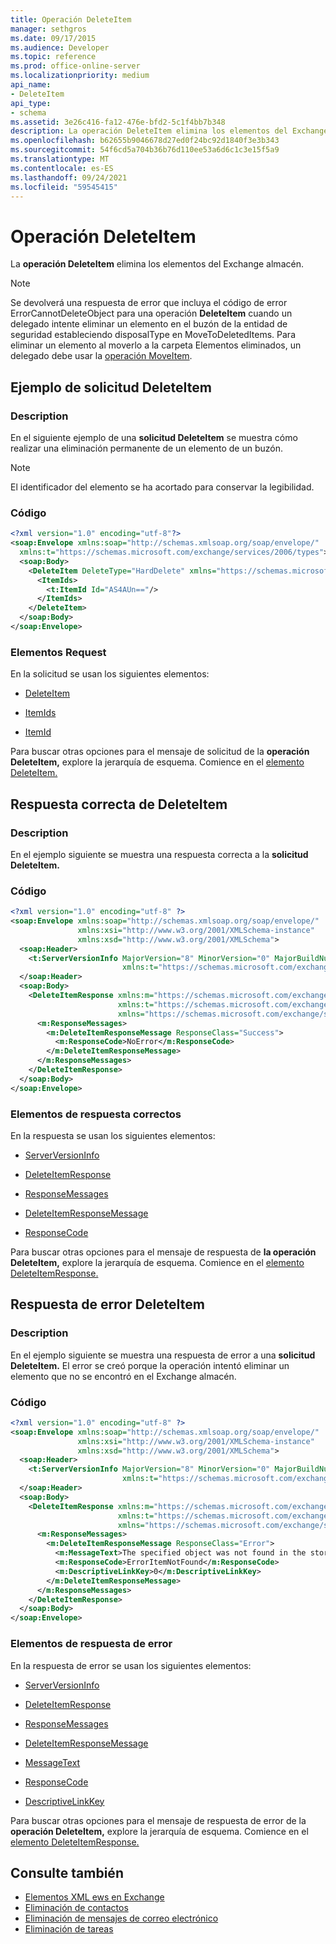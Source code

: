```yaml
---
title: Operación DeleteItem
manager: sethgros
ms.date: 09/17/2015
ms.audience: Developer
ms.topic: reference
ms.prod: office-online-server
ms.localizationpriority: medium
api_name:
- DeleteItem
api_type:
- schema
ms.assetid: 3e26c416-fa12-476e-bfd2-5c1f4bb7b348
description: La operación DeleteItem elimina los elementos del Exchange almacén.
ms.openlocfilehash: b62655b9046678d27ed0f24bc92d1840f3e3b343
ms.sourcegitcommit: 54f6cd5a704b36b76d110ee53a6d6c1c3e15f5a9
ms.translationtype: MT
ms.contentlocale: es-ES
ms.lasthandoff: 09/24/2021
ms.locfileid: "59545415"
---
```

# <a name="deleteitem-operation"></a>Operación DeleteItem

La **operación DeleteItem** elimina los elementos del Exchange almacén. 
  
> [!NOTE]
> Se devolverá una respuesta de error que incluya el código de error ErrorCannotDeleteObject para una operación **DeleteItem** cuando un delegado intente eliminar un elemento en el buzón de la entidad de seguridad estableciendo disposalType en MoveToDeletedItems. Para eliminar un elemento al moverlo a la carpeta Elementos eliminados, un delegado debe usar la [operación MoveItem](moveitem-operation.md). 
  
## <a name="deleteitem-request-example"></a>Ejemplo de solicitud DeleteItem

### <a name="description"></a>Description

En el siguiente ejemplo de una **solicitud DeleteItem** se muestra cómo realizar una eliminación permanente de un elemento de un buzón. 
  
> [!NOTE]
> El identificador del elemento se ha acortado para conservar la legibilidad. 
  
### <a name="code"></a>Código

```XML
<?xml version="1.0" encoding="utf-8"?>
<soap:Envelope xmlns:soap="http://schemas.xmlsoap.org/soap/envelope/"
  xmlns:t="https://schemas.microsoft.com/exchange/services/2006/types">
  <soap:Body>
    <DeleteItem DeleteType="HardDelete" xmlns="https://schemas.microsoft.com/exchange/services/2006/messages">
      <ItemIds>
        <t:ItemId Id="AS4AUn=="/>
      </ItemIds>
    </DeleteItem>
  </soap:Body>
</soap:Envelope>
```

### <a name="request-elements"></a>Elementos Request

En la solicitud se usan los siguientes elementos:
  
- [DeleteItem](deleteitem.md)
    
- [ItemIds](itemids.md)
    
- [ItemId](itemid.md)
    
Para buscar otras opciones para el mensaje de solicitud de la **operación DeleteItem,** explore la jerarquía de esquema. Comience en el [elemento DeleteItem.](deleteitem.md) 
  
## <a name="successful-deleteitem-response"></a>Respuesta correcta de DeleteItem

### <a name="description"></a>Description

En el ejemplo siguiente se muestra una respuesta correcta a la **solicitud DeleteItem.** 
  
### <a name="code"></a>Código

```XML
<?xml version="1.0" encoding="utf-8" ?>
<soap:Envelope xmlns:soap="http://schemas.xmlsoap.org/soap/envelope/" 
               xmlns:xsi="http://www.w3.org/2001/XMLSchema-instance" 
               xmlns:xsd="http://www.w3.org/2001/XMLSchema">
  <soap:Header>
    <t:ServerVersionInfo MajorVersion="8" MinorVersion="0" MajorBuildNumber="595" MinorBuildNumber="0" 
                         xmlns:t="https://schemas.microsoft.com/exchange/services/2006/types" />
  </soap:Header>
  <soap:Body>
    <DeleteItemResponse xmlns:m="https://schemas.microsoft.com/exchange/services/2006/messages" 
                        xmlns:t="https://schemas.microsoft.com/exchange/services/2006/types" 
                        xmlns="https://schemas.microsoft.com/exchange/services/2006/messages">
      <m:ResponseMessages>
        <m:DeleteItemResponseMessage ResponseClass="Success">
          <m:ResponseCode>NoError</m:ResponseCode>
        </m:DeleteItemResponseMessage>
      </m:ResponseMessages>
    </DeleteItemResponse>
  </soap:Body>
</soap:Envelope>
```

### <a name="successful-response-elements"></a>Elementos de respuesta correctos

En la respuesta se usan los siguientes elementos:
  
- [ServerVersionInfo](serverversioninfo.md)
    
- [DeleteItemResponse](deleteitemresponse.md)
    
- [ResponseMessages](responsemessages.md)
    
- [DeleteItemResponseMessage](deleteitemresponsemessage.md)
    
- [ResponseCode](responsecode.md)
    
Para buscar otras opciones para el mensaje de respuesta de **la operación DeleteItem,** explore la jerarquía de esquema. Comience en el [elemento DeleteItemResponse.](deleteitemresponse.md) 
  
## <a name="deleteitem-error-response"></a>Respuesta de error DeleteItem

### <a name="description"></a>Description

En el ejemplo siguiente se muestra una respuesta de error a una **solicitud DeleteItem.** El error se creó porque la operación intentó eliminar un elemento que no se encontró en el Exchange almacén. 
  
### <a name="code"></a>Código

```XML
<?xml version="1.0" encoding="utf-8" ?>
<soap:Envelope xmlns:soap="http://schemas.xmlsoap.org/soap/envelope/" 
               xmlns:xsi="http://www.w3.org/2001/XMLSchema-instance" 
               xmlns:xsd="http://www.w3.org/2001/XMLSchema">
  <soap:Header>
    <t:ServerVersionInfo MajorVersion="8" MinorVersion="0" MajorBuildNumber="595" MinorBuildNumber="0" 
                         xmlns:t="https://schemas.microsoft.com/exchange/services/2006/types" />
  </soap:Header>
  <soap:Body>
    <DeleteItemResponse xmlns:m="https://schemas.microsoft.com/exchange/services/2006/messages" 
                        xmlns:t="https://schemas.microsoft.com/exchange/services/2006/types" 
                        xmlns="https://schemas.microsoft.com/exchange/services/2006/messages">
      <m:ResponseMessages>
        <m:DeleteItemResponseMessage ResponseClass="Error">
          <m:MessageText>The specified object was not found in the store.</m:MessageText>
          <m:ResponseCode>ErrorItemNotFound</m:ResponseCode>
          <m:DescriptiveLinkKey>0</m:DescriptiveLinkKey>
        </m:DeleteItemResponseMessage>
      </m:ResponseMessages>
    </DeleteItemResponse>
  </soap:Body>
</soap:Envelope>
```

### <a name="error-response-elements"></a>Elementos de respuesta de error

En la respuesta de error se usan los siguientes elementos:
  
- [ServerVersionInfo](serverversioninfo.md)
    
- [DeleteItemResponse](deleteitemresponse.md)
    
- [ResponseMessages](responsemessages.md)
    
- [DeleteItemResponseMessage](deleteitemresponsemessage.md)
    
- [MessageText](messagetext.md)
    
- [ResponseCode](responsecode.md)
    
- [DescriptiveLinkKey](descriptivelinkkey.md)
    
Para buscar otras opciones para el mensaje de respuesta de error de la **operación DeleteItem,** explore la jerarquía de esquema. Comience en el [elemento DeleteItemResponse.](deleteitemresponse.md) 
  
## <a name="see-also"></a>Consulte también

- [Elementos XML ews en Exchange](ews-xml-elements-in-exchange.md)
- [Eliminación de contactos](https://msdn.microsoft.com/library/fcc3dc84-cd3e-455e-a1a7-ae6921c9b588%28Office.15%29.aspx)  
- [Eliminación de mensajes de correo electrónico](https://msdn.microsoft.com/library/c40f2f0b-dae0-412f-b716-727e8c0949b4%28Office.15%29.aspx) 
- [Eliminación de tareas](https://msdn.microsoft.com/library/a3d7e25f-8a35-4901-b1d9-d31f418ab340%28Office.15%29.aspx)

